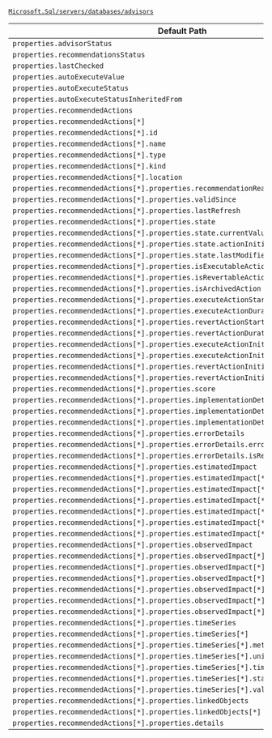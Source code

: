 [`Microsoft.Sql/servers/databases/advisors`](https://docs.microsoft.com/en-us/azure/templates/microsoft.sql/servers/databases/advisors)

| Default Path | Alias |
|---|---|
| `properties.advisorStatus` | `Microsoft.Sql/servers/databases/advisors/advisorStatus` |
| `properties.recommendationsStatus` | `Microsoft.Sql/servers/databases/advisors/recommendationsStatus` |
| `properties.lastChecked` | `Microsoft.Sql/servers/databases/advisors/lastChecked` |
| `properties.autoExecuteValue` | `Microsoft.Sql/servers/databases/advisors/autoExecuteValue` |
| `properties.autoExecuteStatus` | `Microsoft.Sql/servers/databases/advisors/autoExecuteStatus` |
| `properties.autoExecuteStatusInheritedFrom` | `Microsoft.Sql/servers/databases/advisors/autoExecuteStatusInheritedFrom` |
| `properties.recommendedActions` | `Microsoft.Sql/servers/databases/advisors/recommendedActions` |
| `properties.recommendedActions[*]` | `Microsoft.Sql/servers/databases/advisors/recommendedActions[*]` |
| `properties.recommendedActions[*].id` | `Microsoft.Sql/servers/databases/advisors/recommendedActions[*].id` |
| `properties.recommendedActions[*].name` | `Microsoft.Sql/servers/databases/advisors/recommendedActions[*].name` |
| `properties.recommendedActions[*].type` | `Microsoft.Sql/servers/databases/advisors/recommendedActions[*].type` |
| `properties.recommendedActions[*].kind` | `Microsoft.Sql/servers/databases/advisors/recommendedActions[*].kind` |
| `properties.recommendedActions[*].location` | `Microsoft.Sql/servers/databases/advisors/recommendedActions[*].location` |
| `properties.recommendedActions[*].properties.recommendationReason` | `Microsoft.Sql/servers/databases/advisors/recommendedActions[*].recommendationReason` |
| `properties.recommendedActions[*].properties.validSince` | `Microsoft.Sql/servers/databases/advisors/recommendedActions[*].validSince` |
| `properties.recommendedActions[*].properties.lastRefresh` | `Microsoft.Sql/servers/databases/advisors/recommendedActions[*].lastRefresh` |
| `properties.recommendedActions[*].properties.state` | `Microsoft.Sql/servers/databases/advisors/recommendedActions[*].state` |
| `properties.recommendedActions[*].properties.state.currentValue` | `Microsoft.Sql/servers/databases/advisors/recommendedActions[*].state.currentValue` |
| `properties.recommendedActions[*].properties.state.actionInitiatedBy` | `Microsoft.Sql/servers/databases/advisors/recommendedActions[*].state.actionInitiatedBy` |
| `properties.recommendedActions[*].properties.state.lastModified` | `Microsoft.Sql/servers/databases/advisors/recommendedActions[*].state.lastModified` |
| `properties.recommendedActions[*].properties.isExecutableAction` | `Microsoft.Sql/servers/databases/advisors/recommendedActions[*].isExecutableAction` |
| `properties.recommendedActions[*].properties.isRevertableAction` | `Microsoft.Sql/servers/databases/advisors/recommendedActions[*].isRevertableAction` |
| `properties.recommendedActions[*].properties.isArchivedAction` | `Microsoft.Sql/servers/databases/advisors/recommendedActions[*].isArchivedAction` |
| `properties.recommendedActions[*].properties.executeActionStartTime` | `Microsoft.Sql/servers/databases/advisors/recommendedActions[*].executeActionStartTime` |
| `properties.recommendedActions[*].properties.executeActionDuration` | `Microsoft.Sql/servers/databases/advisors/recommendedActions[*].executeActionDuration` |
| `properties.recommendedActions[*].properties.revertActionStartTime` | `Microsoft.Sql/servers/databases/advisors/recommendedActions[*].revertActionStartTime` |
| `properties.recommendedActions[*].properties.revertActionDuration` | `Microsoft.Sql/servers/databases/advisors/recommendedActions[*].revertActionDuration` |
| `properties.recommendedActions[*].properties.executeActionInitiatedBy` | `Microsoft.Sql/servers/databases/advisors/recommendedActions[*].executeActionInitiatedBy` |
| `properties.recommendedActions[*].properties.executeActionInitiatedTime` | `Microsoft.Sql/servers/databases/advisors/recommendedActions[*].executeActionInitiatedTime` |
| `properties.recommendedActions[*].properties.revertActionInitiatedBy` | `Microsoft.Sql/servers/databases/advisors/recommendedActions[*].revertActionInitiatedBy` |
| `properties.recommendedActions[*].properties.revertActionInitiatedTime` | `Microsoft.Sql/servers/databases/advisors/recommendedActions[*].revertActionInitiatedTime` |
| `properties.recommendedActions[*].properties.score` | `Microsoft.Sql/servers/databases/advisors/recommendedActions[*].score` |
| `properties.recommendedActions[*].properties.implementationDetails` | `Microsoft.Sql/servers/databases/advisors/recommendedActions[*].implementationDetails` |
| `properties.recommendedActions[*].properties.implementationDetails.method` | `Microsoft.Sql/servers/databases/advisors/recommendedActions[*].implementationDetails.method` |
| `properties.recommendedActions[*].properties.implementationDetails.script` | `Microsoft.Sql/servers/databases/advisors/recommendedActions[*].implementationDetails.script` |
| `properties.recommendedActions[*].properties.errorDetails` | `Microsoft.Sql/servers/databases/advisors/recommendedActions[*].errorDetails` |
| `properties.recommendedActions[*].properties.errorDetails.errorCode` | `Microsoft.Sql/servers/databases/advisors/recommendedActions[*].errorDetails.errorCode` |
| `properties.recommendedActions[*].properties.errorDetails.isRetryable` | `Microsoft.Sql/servers/databases/advisors/recommendedActions[*].errorDetails.isRetryable` |
| `properties.recommendedActions[*].properties.estimatedImpact` | `Microsoft.Sql/servers/databases/advisors/recommendedActions[*].estimatedImpact` |
| `properties.recommendedActions[*].properties.estimatedImpact[*]` | `Microsoft.Sql/servers/databases/advisors/recommendedActions[*].estimatedImpact[*]` |
| `properties.recommendedActions[*].properties.estimatedImpact[*].dimensionName` | `Microsoft.Sql/servers/databases/advisors/recommendedActions[*].estimatedImpact[*].dimensionName` |
| `properties.recommendedActions[*].properties.estimatedImpact[*].unit` | `Microsoft.Sql/servers/databases/advisors/recommendedActions[*].estimatedImpact[*].unit` |
| `properties.recommendedActions[*].properties.estimatedImpact[*].absoluteValue` | `Microsoft.Sql/servers/databases/advisors/recommendedActions[*].estimatedImpact[*].absoluteValue` |
| `properties.recommendedActions[*].properties.estimatedImpact[*].changeValueAbsolute` | `Microsoft.Sql/servers/databases/advisors/recommendedActions[*].estimatedImpact[*].changeValueAbsolute` |
| `properties.recommendedActions[*].properties.estimatedImpact[*].changeValueRelative` | `Microsoft.Sql/servers/databases/advisors/recommendedActions[*].estimatedImpact[*].changeValueRelative` |
| `properties.recommendedActions[*].properties.observedImpact` | `Microsoft.Sql/servers/databases/advisors/recommendedActions[*].observedImpact` |
| `properties.recommendedActions[*].properties.observedImpact[*]` | `Microsoft.Sql/servers/databases/advisors/recommendedActions[*].observedImpact[*]` |
| `properties.recommendedActions[*].properties.observedImpact[*].dimensionName` | `Microsoft.Sql/servers/databases/advisors/recommendedActions[*].observedImpact[*].dimensionName` |
| `properties.recommendedActions[*].properties.observedImpact[*].unit` | `Microsoft.Sql/servers/databases/advisors/recommendedActions[*].observedImpact[*].unit` |
| `properties.recommendedActions[*].properties.observedImpact[*].absoluteValue` | `Microsoft.Sql/servers/databases/advisors/recommendedActions[*].observedImpact[*].absoluteValue` |
| `properties.recommendedActions[*].properties.observedImpact[*].changeValueAbsolute` | `Microsoft.Sql/servers/databases/advisors/recommendedActions[*].observedImpact[*].changeValueAbsolute` |
| `properties.recommendedActions[*].properties.observedImpact[*].changeValueRelative` | `Microsoft.Sql/servers/databases/advisors/recommendedActions[*].observedImpact[*].changeValueRelative` |
| `properties.recommendedActions[*].properties.timeSeries` | `Microsoft.Sql/servers/databases/advisors/recommendedActions[*].timeSeries` |
| `properties.recommendedActions[*].properties.timeSeries[*]` | `Microsoft.Sql/servers/databases/advisors/recommendedActions[*].timeSeries[*]` |
| `properties.recommendedActions[*].properties.timeSeries[*].metricName` | `Microsoft.Sql/servers/databases/advisors/recommendedActions[*].timeSeries[*].metricName` |
| `properties.recommendedActions[*].properties.timeSeries[*].unit` | `Microsoft.Sql/servers/databases/advisors/recommendedActions[*].timeSeries[*].unit` |
| `properties.recommendedActions[*].properties.timeSeries[*].timeGrain` | `Microsoft.Sql/servers/databases/advisors/recommendedActions[*].timeSeries[*].timeGrain` |
| `properties.recommendedActions[*].properties.timeSeries[*].startTime` | `Microsoft.Sql/servers/databases/advisors/recommendedActions[*].timeSeries[*].startTime` |
| `properties.recommendedActions[*].properties.timeSeries[*].value` | `Microsoft.Sql/servers/databases/advisors/recommendedActions[*].timeSeries[*].value` |
| `properties.recommendedActions[*].properties.linkedObjects` | `Microsoft.Sql/servers/databases/advisors/recommendedActions[*].linkedObjects` |
| `properties.recommendedActions[*].properties.linkedObjects[*]` | `Microsoft.Sql/servers/databases/advisors/recommendedActions[*].linkedObjects[*]` |
| `properties.recommendedActions[*].properties.details` | `Microsoft.Sql/servers/databases/advisors/recommendedActions[*].details` |

